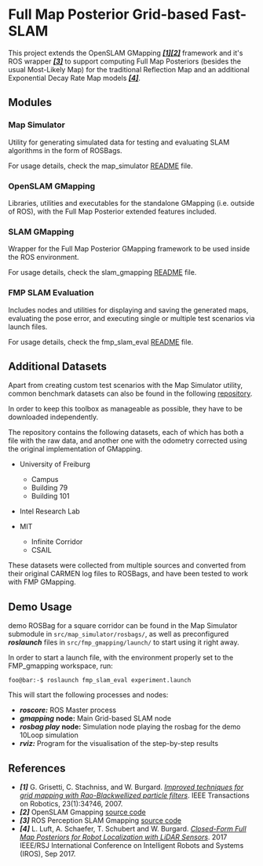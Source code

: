 # Full Map Posterior Grid-based Fast-SLAM

This project extends the OpenSLAM GMapping [***[1]***](#ref1)[***[2]***](#ref2) framework
and it's ROS wrapper [***[3]***](#ref3) to support computing Full Map Posteriors (besides the usual Most-Likely Map)
for the traditional Reflection Map and an additional Exponential Decay Rate Map models [***[4]***](#ref4).


## Modules

### Map Simulator
Utility for generating simulated data for testing and evaluating SLAM algorithms in the form of ROSBags.

For usage details, check the map_simulator [README](src/map_simulator/README.md) file.

### OpenSLAM GMapping
Libraries, utilities and executables for the standalone GMapping (i.e. outside of ROS), with the Full Map Posterior extended features included. 

### SLAM GMapping
Wrapper for the Full Map Posterior GMapping framework to be used inside the ROS environment.

For usage details, check the slam_gmapping [README](src/slam_gmapping/README.md) file.

### FMP SLAM Evaluation
Includes nodes and utilities for displaying and saving the generated maps, evaluating the pose error, and executing single or multiple test scenarios via launch files.

For usage details, check the fmp_slam_eval [README](src/fmp_slam_eval/README.md) file.

## Additional Datasets

Apart from creating custom test scenarios with the Map Simulator utility, common benchmark datasets can also be found in the 
following [repository](https://github.com/joseab10/slam_datasets).

In order to keep this toolbox as manageable as possible, they have to be downloaded independently.

The repository contains the following datasets, each of which has both a file with the raw data, and another one with the odometry corrected using the original implementation of GMapping.

* University of Freiburg
    * Campus
    * Building 79
    * Building 101
        
* Intel Research Lab

* MIT
    * Infinite Corridor
    * CSAIL

These datasets were collected from multiple sources and converted from their original CARMEN log files to ROSBags, and have been tested to work with FMP GMapping.

## Demo Usage
demo ROSBag for a square corridor can be found in the Map Simulator submodule in `src/map_simulator/rosbags/`, as well as preconfigured ***roslaunch***
files in `src/fmp_gmapping/launch/` to start using it right away.

In order to start a launch file, with the environment properly set to the FMP_gmapping workspace, run:
```console
foo@bar:-$ roslaunch fmp_slam_eval experiment.launch
```

This will start the following processes and nodes:

  * ***roscore:*** ROS Master process
  * ***gmapping*** **node:** Main Grid-based SLAM node
  * ***rosbag play*** **node:** Simulation node playing the rosbag for the demo 10Loop simulation 
  * ***rviz:*** Program for the visualisation of the step-by-step results 

## References
* <a name="ref1">***[1]***</a> G. Grisetti, C. Stachniss, and W. Burgard. [*Improved techniques for grid mapping with Rao-Blackwellized particle filters*](http://ais.informatik.uni-freiburg.de/publications/papers/grisetti07tro.pdf). IEEE Transactions on Robotics, 23(1):34?46, 2007.
* <a name="ref2">***[2]***</a> OpenSLAM Gmapping [source code](https://github.com/OpenSLAM-org/openslam_gmapping)
* <a name="ref3">***[3]***</a> ROS Perception SLAM Gmapping [source code](https://github.com/ros-perception/slam_gmapping)
* <a name="ref4">***[4]***</a> L. Luft, A. Schaefer, T. Schubert and W. Burgard. [*Closed-Form Full Map Posteriors for Robot Localization with LiDAR Sensors*](https://arxiv.org/abs/1910.10493). 2017 IEEE/RSJ International Conference on Intelligent Robots and Systems (IROS), Sep 2017.